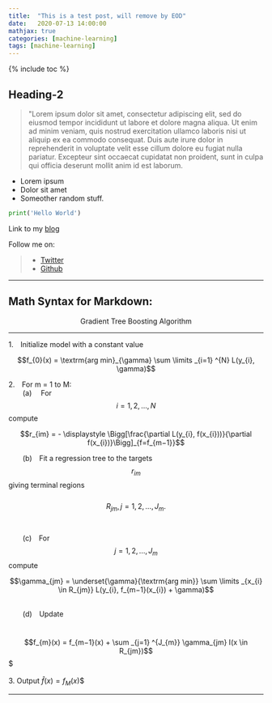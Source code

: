 ```yaml
---
title:  "This is a test post, will remove by EOD"
date:   2020-07-13 14:00:00
mathjax: true
categories: [machine-learning]
tags: [machine-learning]
---
```

{% include toc %}

## Heading-2

> "Lorem ipsum dolor sit amet, consectetur adipiscing elit, sed do eiusmod tempor incididunt ut labore et dolore magna aliqua. Ut enim ad minim veniam, quis nostrud exercitation ullamco laboris nisi ut aliquip ex ea commodo consequat. Duis aute irure dolor in reprehenderit in voluptate velit esse cillum dolore eu fugiat nulla pariatur. Excepteur sint occaecat cupidatat non proident, sunt in culpa qui officia deserunt mollit anim id est laborum.

- Lorem ipsum
- Dolor sit amet
- Someother random stuff.

```python
print('Hello World')
```

Link to my [blog](https://maverick6912.github.io/)

Follow me on:

> - [Twitter](https://twitter.com/Umang6912)
> - [Github](https://github.com/MAVERICK6912)

***
## Math Syntax for Markdown:

$$\mathbf{\text{Gradient Tree Boosting Algorithm}}$$

***

1.&emsp;Initialize model with a constant value

$$f_{0}(x) = \textrm{arg min}_{\gamma} \sum \limits _{i=1} ^{N} L(y_{i}, \gamma)$$

2.&emsp;For m = 1 to M:<br>
&emsp;&emsp;(a)&emsp; For 
$$i = 1,2,...,N$$
compute<br>
    
$$r_{im} = - \displaystyle \Bigg[\frac{\partial L(y_{i}, f(x_{i}))}{\partial f(x_{i})}\Bigg]_{f=f_{m−1}}$$

&emsp;&emsp;(b)&emsp;Fit a regression tree to the targets $$r_{im}$$ giving terminal regions<br>
&emsp;&emsp;&emsp;&emsp; $$R_{jm}, j = 1, 2, . . . , J_{m}.$$ <br><br>
&emsp;&emsp;(c)&emsp;For $$j = 1, 2, . . . , J_{m}$$ compute<br>

$$\gamma_{jm} = \underset{\gamma}{\textrm{arg min}} \sum \limits _{x_{i} \in R_{jm}} L(y_{i}, f_{m−1}(x_{i}) + \gamma)$$

<br>
&emsp;&emsp;(d)&emsp;Update

&emsp;&emsp;&emsp;&emsp; $$f_{m}(x) = f_{m−1}(x) + \sum _{j=1} ^{J_{m}} \gamma_{jm} I(x \in R_{jm})$$  $<br><br>
3. Output $\hat{f}(x) = f_{M}(x)$$

***

